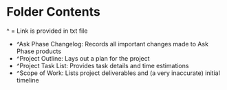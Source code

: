 # Folder Contents

^ = Link is provided in txt file
* ^Ask Phase Changelog: Records all important changes made to Ask Phase products
* ^Project Outline: Lays out a plan for the project
* ^Project Task List: Provides task details and time estimations
* ^Scope of Work: Lists project deliverables and (a very inaccurate) initial timeline